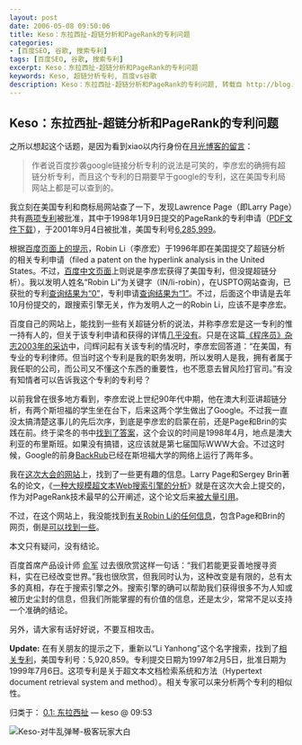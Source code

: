 ```yaml
---
layout: post
date: 2006-05-08 09:50:06
title: Keso：东拉西扯-超链分析和PageRank的专利问题
categories:
- [百度SEO, 谷歌, 搜索专利]
tags: [百度SEO, 谷歌, 搜索专利]
excerpt: Keso：东拉西扯-超链分析和PageRank的专利问题
keywords: Keso, 超链分析专利, 百度vs谷歌
description: Keso：东拉西扯-超链分析和PageRank的专利问题, 转载自 http://blog.donews.com/keso/archive/2006/05/08/860109.aspx
---
```


## Keso：东拉西扯-超链分析和PageRank的专利问题

之所以想起这个话题，是因为看到xiao以内行身份在[月光博客的留言](http://www.williamlong.info/archives/492.html#cmt2725)：

> 作者说百度抄袭google链接分析专利的说法是可笑的，李彦宏的确拥有超链分析专利，而且这个专利的日期要早于google的专利，这在美国专利局网站上都是可以查到的。

我立刻在美国专利和商标局网站查了一下，发现Lawrence Page（即Larry Page）共有[两项专利](http://patft1.uspto.gov/netacgi/nph-Parser?Sect1=PTO2&Sect2=HITOFF&u=%2Fnetahtml%2FPTO%2Fsearch-adv.htm&r=0&p=1&f=S&l=50&Query=in%2FPage-Lawrence&d=PTXT)被批准，其中于1998年1月9日提交的PageRank的专利申请（[PDF文件下载](http://keso.hb.googlepages.com/PageRank_Patent_Application.pdf)），于2001年9月4日被批准，美国专利号[6,285,999](http://patft.uspto.gov/netacgi/nph-Parser?patentnumber=6,285,999)。

根据[百度页面上的提示](http://www.baidu.com/about/en/management.html)，Robin Li（李彦宏）于1996年即在美国提交了超链分析的相关专利申请（filed a patent on the hyperlink analysis in the United States。不过，[百度中文页面](http://www.baidu.com/about/02.html)上则说是李彦宏获得了美国专利，但没提超链分析）。我以发明人姓名“Robin Li”为关键字（IN/li-robin），在USPTO网站查询，已获批的专利[查询结果为“0”](http://patft1.uspto.gov/netacgi/nph-Parser?Sect1=PTO2&Sect2=HITOFF&u=%2Fnetahtml%2FPTO%2Fsearch-adv.htm&r=0&p=1&f=S&l=50&Query=in%2Fli-robin&d=PTXT)，专利申请[查询结果为“1”](http://appft1.uspto.gov/netacgi/nph-Parser?Sect1=PTO2&Sect2=HITOFF&p=1&u=%2Fnetahtml%2FPTO%2Fsearch-bool.html&r=0&f=S&l=50&TERM1="robin+li"&FIELD1=&co1=AND&TERM2=&FIELD2=&d=PG01)。不过，后面这个申请是去年10月份提交的，跟搜索引擎无关，作为发明人之一的Robin Li，应该不是李彦宏。

百度自己的网站上，能找到一些有关超链分析的说法，并称李彦宏是这一专利的惟一持有人的，但关于该专利申请和获得的详情[几乎没有](javascript:void(0);/*1147051934206*/)。只是在这篇[《程序员》杂志2003年的采访](http://www.baidu.com/news/news/p20030311.html)中，闫辉问起有关该专利的情况时，李彦宏回答道：“在美国，有专业的专利律师。但当时这个专利是我的职务发明，所以发明人是我，拥有者属于我任职的公司，而公司又不懂这个东西的重要性，也不愿意去冒风险打官司。”有没有知情者可以告诉我这个专利的专利号？

以前我曾在很多地方看到，李彦宏说上世纪90年代中期，他在澳大利亚讲超链分析，有两个斯坦福的学生坐在台下，后来这两个学生做出了Google。不过我一直没太搞清楚这事儿的先后次序，到底是李彦宏的启蒙在前，还是Page和Brin的实践在前。终于梁冬的书中[找到了答案](http://post.baidu.com/f?kz=80757296#546638133)，这个会议的时间是1998年4月，地点是澳大利亚的布里斯班。如果没有搞错，这应该就是第七届国际WWW大会。不过这时候，Google的前身[BackRub](http://web.archive.org/web/19971210065417/http://backrub.stanford.edu/)已经在斯坦福大学的网络上运行了两年多。

我在[这次大会的网站](http://www7.scu.edu.au/)上，找到了一些更有趣的信息。Larry Page和Sergey Brin著名的论文，《[一种大规模超文本Web搜索引擎的分析](http://www7.scu.edu.au/1921/com1921.htm)》就是在这次大会上提交的，作为对PageRank技术最早的公开阐述，这个论文后来[被大量引用](http://www.google.com/search?q="The+Anatomy+of+a+Large-Scale+Hypertextual+Web+Search+Engine"&btnG=搜索)。

不过，在这个网站上，我没能找到[有关Robin Li的任何信息](http://www.google.com/search?q=robin+li+site%3Awww7.scu.edu.au&btnG=搜索)，包含Page和Brin的网页，倒是[可以找到一些](http://www.google.com/search?q=page+brin+site%3Awww7.scu.edu.au&btnG=搜索)。

本文只有疑问，没有结论。

百度首席产品设计师 [俞军](http://9238.net/) 过去很欣赏这样一句话：“我们若能更妥善地搜寻资料，实在已经改变世界。”我也很欣赏，但我同时认为，这种改变是有限的，总有太多的真相，存在于搜索引擎之外。搜索引擎的确可以帮助我们获得很多不为人知或被历史尘封的信息，但我们所能掌握的有价值的信息，还是太少，常常不足以支持一个准确的结论。

另外，请大家有话好好说，不要互相攻击。



**Update:** 在有关朋友的提示之下，重新以“Li Yanhong”这个名字搜索，找到了[相关专利](http://patft.uspto.gov/netacgi/nph-Parser?patentnumber=5,920,859)，美国专利号：5,920,859。专利提交日期为1997年2月5日，批准日期为1999年7月6日。这项专利是关于超文本文档检索系统和方法（Hypertext document retrieval system and method）。相关专家可以来分析两个专利的相似性。



归类于： [0.1: 东拉西扯](http://blog.donews.com/keso/archive/category/东拉西扯) — keso @ 09:53

![Keso-对牛乱弹琴-极客玩家大白](https://pic.rmb.bdstatic.com/bjh/269716b26f8be27002d81b213a13037c.png)